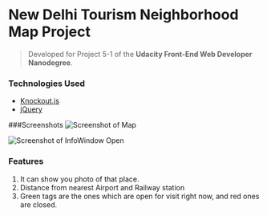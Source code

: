 # New Delhi Tourism Neighborhood Map Project


> Developed for Project 5-1 of the **Udacity Front-End Web Developer Nanodegree**.

### Technologies Used

* [Knockout.js](http://knockoutjs.com/)
* [jQuery](http://jquery.com)

###Screenshots
![Screenshot of Map](https://i.imgur.com/0wJR8cm.png)

![Screenshot of InfoWindow Open](https://i.imgur.com/dRF3YHW.png)

### Features

1. It can show you photo of that place.
2. Distance from nearest Airport and Railway station
3. Green tags are the ones which are open for visit right now, and red ones are closed.


